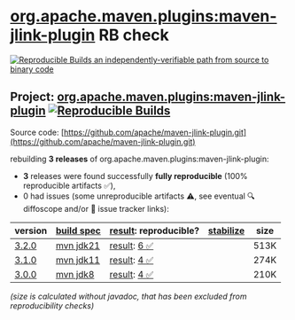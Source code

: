 [org.apache.maven.plugins:maven-jlink-plugin](https://central.sonatype.com/artifact/org.apache.maven.plugins/maven-jlink-plugin/versions) RB check
=======

[![Reproducible Builds](https://reproducible-builds.org/images/logos/rb.svg) an independently-verifiable path from source to binary code](https://reproducible-builds.org/)

## Project: [org.apache.maven.plugins:maven-jlink-plugin](https://central.sonatype.com/artifact/org.apache.maven.plugins/maven-jlink-plugin/versions) [![Reproducible Builds](https://img.shields.io/endpoint?url=https://raw.githubusercontent.com/jvm-repo-rebuild/reproducible-central/master/content/org/apache/maven/plugins/maven-jlink-plugin/badge.json)](https://github.com/jvm-repo-rebuild/reproducible-central/blob/master/content/org/apache/maven/plugins/maven-jlink-plugin/README.md)

Source code: [https://github.com/apache/maven-jlink-plugin.git](https://github.com/apache/maven-jlink-plugin.git)

rebuilding **3 releases** of org.apache.maven.plugins:maven-jlink-plugin:
- **3** releases were found successfully **fully reproducible** (100% reproducible artifacts :white_check_mark:),
- 0 had issues (some unreproducible artifacts :warning:, see eventual :mag: diffoscope and/or :memo: issue tracker links):

| version | [build spec](/BUILDSPEC.md) | [result](https://reproducible-builds.org/docs/jvm/): reproducible? | [stabilize](https://github.com/google/oss-rebuild/blob/main/cmd/stabilize/README.md) | size |
| -- | --------- | ------ | ------ | -- |
| [3.2.0](https://central.sonatype.com/artifact/org.apache.maven.plugins/maven-jlink-plugin/3.2.0/pom) | [mvn jdk21](maven-jlink-plugin-3.2.0.buildspec) | [result](maven-jlink-plugin-3.2.0.buildinfo): [6 :white_check_mark: ](maven-jlink-plugin-3.2.0.buildcompare) | | 513K |
| [3.1.0](https://central.sonatype.com/artifact/org.apache.maven.plugins/maven-jlink-plugin/3.1.0/pom) | [mvn jdk11](maven-jlink-plugin-3.1.0.buildspec) | [result](maven-jlink-plugin-3.1.0.buildinfo): [4 :white_check_mark: ](maven-jlink-plugin-3.1.0.buildcompare) | | 274K |
| [3.0.0](https://central.sonatype.com/artifact/org.apache.maven.plugins/maven-jlink-plugin/3.0.0/pom) | [mvn jdk8](maven-jlink-plugin-3.0.0.buildspec) | [result](maven-jlink-plugin-3.0.0.buildinfo): [4 :white_check_mark: ](maven-jlink-plugin-3.0.0.buildcompare) | | 210K |

<i>(size is calculated without javadoc, that has been excluded from reproducibility checks)</i>
